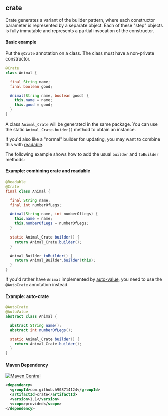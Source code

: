 ## crate

Crate generates a variant of the builder pattern, where each constructor parameter is represented by a separate object.
Each of these "step" objects is fully immutable and represents a partial invocation of the constructor.

#### Basic example

Put the `@Crate` annotation on a class. The class must have a non-private constructor.

````java
@Crate
class Animal {

  final String name;
  final boolean good;

  Animal(String name, boolean good) {
    this.name = name;
    this.good = good;
  }
}
````

A class `Animal_Crate` will be generated in the same package.
You can use the static `Animal_Crate.buider()` method to obtain an instance.

If you'd also like a "normal" builder for updating, you may want to combine this with
[readable](https://github.com/h908714124/readable). 

The following example shows how to add the usual
`builder` and `toBuilder` methods:

#### Example: combining crate and readable

````java
@Readable
@Crate
final class Animal {

  final String name;
  final int numberOfLegs;

  Animal(String name, int numberOfLegs) {
    this.name = name;
    this.numberOfLegs = numberOfLegs;
  }

  static Animal_Crate builder() {
    return Animal_Crate.builder();
  }

  Animal_Builder toBuilder() {
    return Animal_Builder.builder(this);
  }
}
````

If you'd rather have `Animal` implemented by [auto-value](https://github.com/google/auto/tree/master/value),
you need to use the `@AutoCrate` annotation instead.

#### Example: auto-crate

````java
@AutoCrate
@AutoValue
abstract class Animal {

  abstract String name();
  abstract int numberOfLegs();

  static Animal_Crate builder() {
    return Animal_Crate.builder();
  }
}
````

#### Maven Dependency

[![Maven Central](https://maven-badges.herokuapp.com/maven-central/com.github.h908714124/crate/badge.svg)](https://maven-badges.herokuapp.com/maven-central/com.github.h908714124/crate)

````xml
<dependency>
  <groupId>com.github.h908714124</groupId>
  <artifactId>crate</artifactId>
  <version>1.1</version>
  <scope>provided</scope>
</dependency>
````
